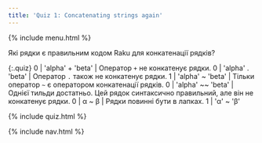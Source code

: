 ```yaml
---
title: 'Quiz 1: Concatenating strings again'
---
```


{% include menu.html %}

Які рядки є правильним кодом Raku для конкатенації рядків?

{:.quiz}
0 | &apos;alpha&apos; + &apos;beta&apos; | Оператор `+` не конкатенує рядки.
0 | &apos;alpha&apos; . &apos;beta&apos; | Оператор `.` також не конкатенує рядки.
1 | &apos;alpha&apos; ~ &apos;beta&apos; | Тільки оператор `~` є оператором конкатенації рядків.
0 | &apos;alpha&apos; ~~ &apos;beta&apos; | Однієї тильди достатньо. Цей рядок синтаксично правильний, але він не конкатенує рядки.
0 | α ~ β | Рядки повинні бути в лапках.
1 | &apos;α&apos; ~ &apos;β&apos;

{% include quiz.html %}

{% include nav.html %}